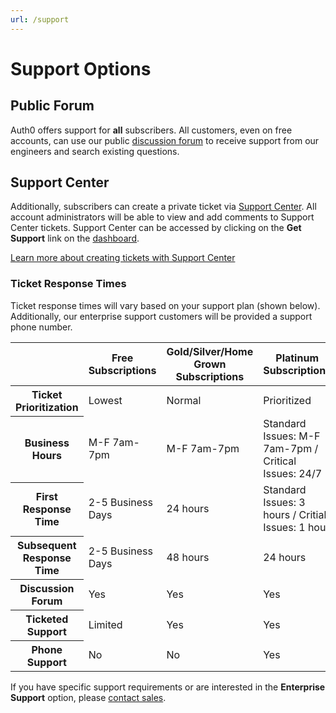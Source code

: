 ```yaml
---
url: /support
---
```


# Support Options

## Public Forum

Auth0 offers support for __all__ subscribers. All customers, even on free accounts, can use our public [discussion forum](https://ask.auth0.com) to receive support from our engineers and search existing questions.

## Support Center

Additionally, subscribers can create a private ticket via [Support Center](https://support.auth0.com). All account administrators will be able to view and add comments to Support Center tickets. Support Center can be accessed by clicking on the **Get Support** link on the [dashboard](${uiURL}).

[Learn more about creating tickets with Support Center](/support/tickets)

### Ticket Response Times

Ticket response times will vary based on your support plan (shown below). Additionally, our enterprise support customers will be provided a support phone number.

<table class="table">
  <thead>
    <tr>
      <th></th>
      <th>Free Subscriptions</th>
      <th>Gold/Silver/Home Grown Subscriptions</th>
      <th>Platinum Subscriptions</th>
    </tr>
  </thead>
  <tbody>
    <tr>
      <th>Ticket Prioritization</th>
      <td>Lowest</td>
      <td>Normal</td>
      <td>Prioritized</td>
    </tr>
    <tr>
      <th>Business Hours</th>
      <td>M-F 7am-7pm</td>
      <td>M-F 7am-7pm</td>
      <td>Standard Issues: M-F 7am-7pm / Critical Issues: 24/7</td>
    </tr>
    <tr>
      <th>First Response Time</th>
      <td>2-5 Business Days</td>
      <td>24 hours</td>
      <td>Standard Issues: 3 hours / Critial Issues: 1 hour</td>
    </tr>
    <tr>
      <th>Subsequent Response Time</th>
      <td>2-5 Business Days</td>
      <td>48 hours</td>
      <td>24 hours</td>
    </tr>
    <tr>
      <th>Discussion Forum</th>
      <td class="success">Yes</td>
      <td class="success">Yes</td>
      <td class="success">Yes</td>
    </tr>
    <tr>
      <th>Ticketed Support</th>
      <td class="warning">Limited</td>
      <td class="success">Yes</td>
      <td class="success">Yes</td>
    </tr>
    <tr>
      <th>Phone Support</th>
      <td class="danger">No</td>
      <td class="danger">No</td>
      <td class="success">Yes</td>
    </tr>
  </tbody>
</table>

If you have specific support requirements or are interested in the __Enterprise Support__ option, please [contact sales](https://auth0.com/?contact=true).
